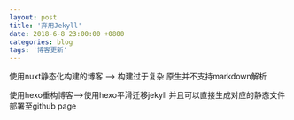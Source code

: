 ```yaml
---
layout: post
title: '弃用Jekyll'
date: 2018-6-8 23:00:00 +0800
categories: blog
tags: '博客更新'
---
```


使用nuxt静态化构建的博客 --> 构建过于复杂 原生并不支持markdown解析

使用hexo重构博客-->使用hexo平滑迁移jekyll 并且可以直接生成对应的静态文件部署至github page